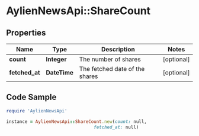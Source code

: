 # AylienNewsApi::ShareCount

## Properties

Name | Type | Description | Notes
------------ | ------------- | ------------- | -------------
**count** | **Integer** | The number of shares | [optional] 
**fetched_at** | **DateTime** | The fetched date of the shares | [optional] 

## Code Sample

```ruby
require 'AylienNewsApi'

instance = AylienNewsApi::ShareCount.new(count: null,
                                 fetched_at: null)
```


